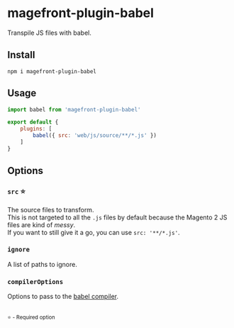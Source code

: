 # magefront-plugin-babel

Transpile JS files with babel.

## Install

    npm i magefront-plugin-babel

## Usage

```js
import babel from 'magefront-plugin-babel'

export default {
    plugins: [
        babel({ src: 'web/js/source/**/*.js' })
    ]
}
```

## Options

### `src` ⭐

The source files to transform.<br>
This is not targeted to all the `.js` files by default because the Magento 2 JS files are kind of *messy*.<br>
If you want to still give it a go, you can use `src: '**/*.js'`.

### `ignore`

A list of paths to ignore.

### `compilerOptions`

Options to pass to the [babel compiler](https://babeljs.io/docs/en/options).

<br>
<small>⭐ - Required option</small>
